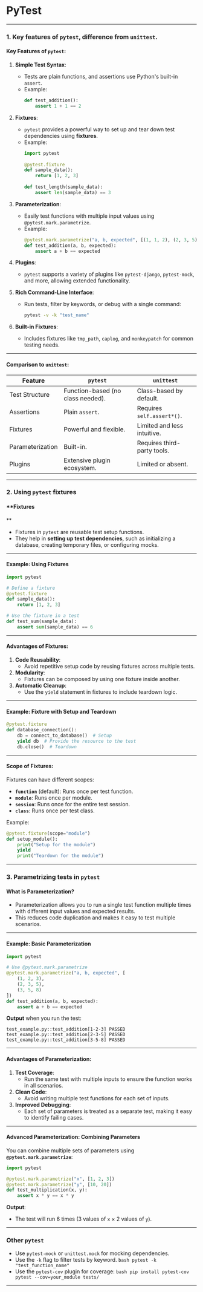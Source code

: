 # PyTest

---

### **1. Key features of `pytest`, difference from `unittest`.**

#### **Key Features of `pytest`**:
1. **Simple Test Syntax**:
    - Tests are plain functions, and assertions use Python's built-in `assert`.
    - Example:
      ```python
      def test_addition():
          assert 1 + 1 == 2
      ```

2. **Fixtures**:
    - `pytest` provides a powerful way to set up and tear down test dependencies using **fixtures**.
    - Example:
      ```python
      import pytest
 
      @pytest.fixture
      def sample_data():
          return [1, 2, 3]
 
      def test_length(sample_data):
          assert len(sample_data) == 3
      ```

3. **Parameterization**:
    - Easily test functions with multiple input values using `@pytest.mark.parametrize`.
    - Example:
      ```python
      @pytest.mark.parametrize("a, b, expected", [(1, 1, 2), (2, 3, 5), (3, 5, 8)])
      def test_addition(a, b, expected):
          assert a + b == expected
      ```

4. **Plugins**:
    - `pytest` supports a variety of plugins like `pytest-django`, `pytest-mock`, and more, allowing extended functionality.

5. **Rich Command-Line Interface**:
    - Run tests, filter by keywords, or debug with a single command:
      ```bash
      pytest -v -k "test_name"
      ```

6. **Built-in Fixtures**:
    - Includes fixtures like `tmp_path`, `caplog`, and `monkeypatch` for common testing needs.

---

#### **Comparison to `unittest`**:
| **Feature**      | **`pytest`**                      | **`unittest`**              |
|------------------|-----------------------------------|-----------------------------|
| Test Structure   | Function-based (no class needed). | Class-based by default.     |
| Assertions       | Plain `assert`.                   | Requires `self.assert*()`.  |
| Fixtures         | Powerful and flexible.            | Limited and less intuitive. |
| Parameterization | Built-in.                         | Requires third-party tools. |
| Plugins          | Extensive plugin ecosystem.       | Limited or absent.          |

---

### **2. Using `pytest` fixtures**

#### **Fixtures
**
- Fixtures in `pytest` are reusable test setup functions.
- They help in **setting up test dependencies**, such as initializing a database, creating temporary files, or configuring mocks.

---

#### **Example: Using Fixtures**
```python
import pytest

# Define a fixture
@pytest.fixture
def sample_data():
    return [1, 2, 3]

# Use the fixture in a test
def test_sum(sample_data):
    assert sum(sample_data) == 6
```

---

#### **Advantages of Fixtures**:
1. **Code Reusability**:
    - Avoid repetitive setup code by reusing fixtures across multiple tests.
2. **Modularity**:
    - Fixtures can be composed by using one fixture inside another.
3. **Automatic Cleanup**:
    - Use the `yield` statement in fixtures to include teardown logic.

---

#### **Example: Fixture with Setup and Teardown**
```python
@pytest.fixture
def database_connection():
    db = connect_to_database()  # Setup
    yield db  # Provide the resource to the test
    db.close()  # Teardown
```

---

#### **Scope of Fixtures**:
Fixtures can have different scopes:
- **`function`** (default): Runs once per test function.
- **`module`**: Runs once per module.
- **`session`**: Runs once for the entire test session.
- **`class`**: Runs once per test class.

Example:
```python
@pytest.fixture(scope="module")
def setup_module():
    print("Setup for the module")
    yield
    print("Teardown for the module")
```

---

### **3. Parametrizing tests in `pytest`**

#### **What is Parameterization?**
- Parameterization allows you to run a single test function multiple times with different input values and expected results.
- This reduces code duplication and makes it easy to test multiple scenarios.

---

#### **Example: Basic Parameterization**
```python
import pytest

# Use @pytest.mark.parametrize
@pytest.mark.parametrize("a, b, expected", [
    (1, 2, 3),
    (2, 3, 5),
    (3, 5, 8)
])
def test_addition(a, b, expected):
    assert a + b == expected
```

**Output** when you run the test:
```
test_example.py::test_addition[1-2-3] PASSED
test_example.py::test_addition[2-3-5] PASSED
test_example.py::test_addition[3-5-8] PASSED
```

---

#### **Advantages of Parameterization**:
1. **Test Coverage**:
    - Run the same test with multiple inputs to ensure the function works in all scenarios.
2. **Clean Code**:
    - Avoid writing multiple test functions for each set of inputs.
3. **Improved Debugging**:
    - Each set of parameters is treated as a separate test, making it easy to identify failing cases.

---

#### **Advanced Parameterization: Combining Parameters**
You can combine multiple sets of parameters using **`@pytest.mark.parametrize`**:
```python
import pytest

@pytest.mark.parametrize("x", [1, 2, 3])
@pytest.mark.parametrize("y", [10, 20])      
def test_multiplication(x, y):
    assert x * y == x * y
```

**Output**:
- The test will run 6 times (3 values of `x` × 2 values of `y`).

---

### **Other `pytest`**
- Use `pytest-mock` or `unittest.mock` for mocking dependencies.
- Use the `-k` flag to filter tests by keyword.
      ```bash
      pytest -k "test_function_name"
      ```
- Use the `pytest-cov` plugin for coverage:
      ```bash
      pip install pytest-cov
      pytest --cov=your_module tests/
      ```

---
